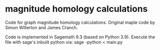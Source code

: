 # magnitude homology calculations

Code for graph magnitude homology calculations.
Original maple code by Simon Willerton and James Cranch.

Code is implemented in Sagemath 9.3 (based on Python 3.9).
Execute the file with sage's inbuilt python via:
sage -python < main.py
